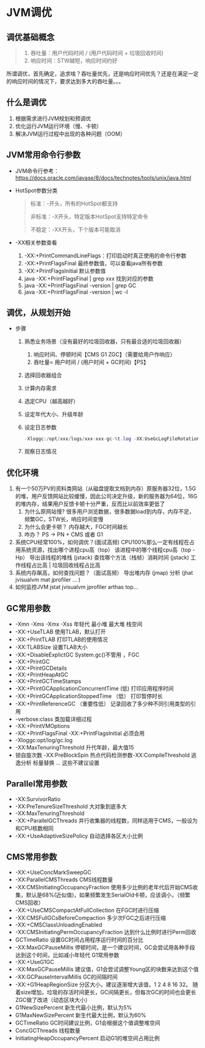 # JVM调优

## 调优基础概念

>1. 吞吐量：用户代码时间 / (用户代码时间 + 垃圾回收时间)
>2. 响应时间：STW越短，响应时间约好

所谓调优，首先确定，追求啥？吞吐量优先，还是响应时间优先？还是在满足一定的响应时间的情况下，要求达到多大的吞吐量。。。

## 什么是调优

1. 根据需求进行JVM规划和预调优
2. 优化运行JVM运行环境（慢、卡顿）
3. 解决JVM运行过程中出现的各种问题（OOM）

## JVM常用命令行参数

* JVM命令行参考：https://docs.oracle.com/javase/8/docs/technotes/tools/unix/java.html

* HotSpot参数分类

  >标准：-开头，所有的HotSpot都支持
  >
  >非标准：-X开头，特定版本HotSpot支持特定命令
  >
  >不稳定：-XX开头，下个版本可能取消

* -XX相关参数查看
  1. -XX:+PrintCommandLineFlags：打印启动时真正使用的命令行参数
  2. -XX:+PrintFlagsFinal 最终参数值，可以查看java所有参数
  3. -XX:+PrintFlagsInitial 默认参数值
  4. java -XX:+PrintFlagsFinal | grep xxx 找到对应的参数
  5. java -XX:+PrintFlagsFinal -version | grep GC
  6. java -XX:+PrintFlagsFinal -version | wc -l

## 调优，从规划开始

* 步骤

  1. 熟悉业务场景（没有最好的垃圾回收器，只有最合适的垃圾回收器）

     1. 响应时间、停顿时间【CMS G1 ZGC】（需要给用户作响应）
     2. 吞吐量= 用户时间 / (用户时间 + GC时间)【PS】

  2. 选择回收器组合

  3. 计算内存需求

  4. 选定CPU（越高越好）

  5. 设定年代大小、升级年龄

  6. 设定日志参数

     ```java
     -Xloggc:/opt/xxx/logs/xxx-xxx-gc-%t.log -XX:UseGcLogFileRotation -XX:NumberOfGcLogFiles=5 -XX:GCLogFileSize=20M -XX:+PrintGCDetails -XX:+PrintGCDateStamps -XX:+PrintGCCause
     ```

  7. 观察日志情况

## 优化环境

1. 有一个50万PV的资料类网站（从磁盘提取文档到内存）原服务器32位，1.5G
   的堆，用户反馈网站比较缓慢，因此公司决定升级，新的服务器为64位，16G
   的堆内存，结果用户反馈卡顿十分严重，反而比以前效率更低了
   1. 为什么原网站慢?
      很多用户浏览数据，很多数据load到内存，内存不足，频繁GC，STW长，响应时间变慢
   2. 为什么会更卡顿？
      内存越大，FGC时间越长
   3. 咋办？
      PS -> PN + CMS 或者 G1
2. 系统CPU经常100%，如何调优？(面试高频)
   CPU100%那么一定有线程在占用系统资源，找出哪个进程cpu高（top）
   该进程中的哪个线程cpu高（top -Hp）
   导出该线程的堆栈 (jstack)
   查找哪个方法（栈帧）消耗时间 (jstack)
   工作线程占比高 | 垃圾回收线程占比高
3. 系统内存飙高，如何查找问题？（面试高频）
   导出堆内存 (jmap)
   分析 (jhat jvisualvm mat jprofiler ... )
4. 如何监控JVM
   jstat jvisualvm jprofiler arthas top...

## GC常用参数

* -Xmn -Xms -Xmx -Xss
  年轻代 最小堆 最大堆 栈空间
* -XX:+UseTLAB
  使用TLAB，默认打开
* -XX:+PrintTLAB
  打印TLAB的使用情况
* -XX:TLABSize
  设置TLAB大小
* -XX:+DisableExplictGC
  System.gc()不管用 ，FGC
* -XX:+PrintGC
* -XX:+PrintGCDetails
* -XX:+PrintHeapAtGC
* -XX:+PrintGCTimeStamps
* -XX:+PrintGCApplicationConcurrentTime (低)
  打印应用程序时间
* -XX:+PrintGCApplicationStoppedTime （低）
  打印暂停时长
* -XX:+PrintReferenceGC （重要性低）
  记录回收了多少种不同引用类型的引用
* -verbose:class
  类加载详细过程
* -XX:+PrintVMOptions
* -XX:+PrintFlagsFinal -XX:+PrintFlagsInitial
  必须会用
* -Xloggc:opt/log/gc.log
* -XX:MaxTenuringThreshold
  升代年龄，最大值15
* 锁自旋次数 -XX:PreBlockSpin 热点代码检测参数-XX:CompileThreshold 逃逸分析 标量替换 ...
  这些不建议设置

## Parallel常用参数

- -XX:SurvivorRatio
- -XX:PreTenureSizeThreshold
  大对象到底多大
- -XX:MaxTenuringThreshold
- -XX:+ParallelGCThreads
  并行收集器的线程数，同样适用于CMS，一般设为和CPU核数相同
- -XX:+UseAdaptiveSizePolicy
  自动选择各区大小比例

## CMS常用参数

- -XX:+UseConcMarkSweepGC
- -XX:ParallelCMSThreads
  CMS线程数量
- -XX:CMSInitiatingOccupancyFraction
  使用多少比例的老年代后开始CMS收集，默认是68%(近似值)，如果频繁发生SerialOld卡顿，应该调小，（频繁CMS回收）
- -XX:+UseCMSCompactAtFullCollection
  在FGC时进行压缩
- -XX:CMSFullGCsBeforeCompaction
  多少次FGC之后进行压缩
- -XX:+CMSClassUnloadingEnabled
- -XX:CMSInitiatingPermOccupancyFraction
  达到什么比例时进行Perm回收
- GCTimeRatio
  设置GC时间占用程序运行时间的百分比
- -XX:MaxGCPauseMillis
  停顿时间，是一个建议时间，GC会尝试用各种手段达到这个时间，比如减小年轻代
  G1常用参数
- -XX:+UseG1GC
- -XX:MaxGCPauseMillis
  建议值，G1会尝试调整Young区的块数来达到这个值
- -XX:GCPauseIntervalMillis
  GC的间隔时间
- -XX:+G1HeapRegionSize
  分区大小，建议逐渐增大该值，1 2 4 8 16 32。
  随着size增加，垃圾的存活时间更长，GC间隔更长，但每次GC的时间也会更长
  ZGC做了改进（动态区块大小）
- G1NewSizePercent
  新生代最小比例，默认为5%
- G1MaxNewSizePercent
  新生代最大比例，默认为60%
- GCTimeRatio
  GC时间建议比例，G1会根据这个值调整堆空间
- ConcGCThreads
  线程数量
- InitiatingHeapOccupancyPercent
  启动G1的堆空间占用比例